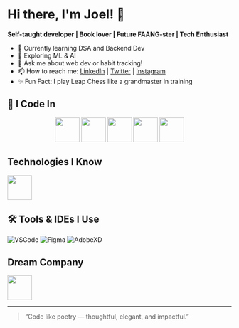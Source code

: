 # Hi there, I'm Joel! 👋

**Self-taught developer | Book lover | Future FAANG-ster | Tech Enthusiast**

- 🌱 Currently learning DSA and Backend Dev
- 🤖 Exploring ML & AI
- 💬 Ask me about web dev or habit tracking!
- 📫 How to reach me: [LinkedIn](https://www.linkedin.com/in/joel-a-r/) | [Twitter](https://x.com/joel__professor) | [Instagram](https://www.instagram.com/smuggler_teritory?igsh=MXJ0MGloNGZ4Zmx3MA==)
- ✨ Fun Fact: I play Leap Chess like a grandmaster in training

## 🚀 I Code In
<p align="center">
  <!-- your icons here -->
  <img src="https://cdn.jsdelivr.net/gh/devicons/devicon@latest/icons/css3/css3-original.svg" width="55" height="55" />
<img src="https://cdn.jsdelivr.net/gh/devicons/devicon@latest/icons/html5/html5-original.svg" width="55" height="55" />
<img src="https://cdn.jsdelivr.net/gh/devicons/devicon@latest/icons/javascript/javascript-original.svg" width="55" height="55" /> 
<img src="https://cdn.jsdelivr.net/gh/devicons/devicon@latest/icons/java/java-original.svg" width="55" height="55"/>
<img src="https://cdn.jsdelivr.net/gh/devicons/devicon/icons/python/python-original.svg" width="55" height="55"/>
</p>

## Technologies I Know
<img src="https://cdn.jsdelivr.net/gh/devicons/devicon@latest/icons/bootstrap/bootstrap-original.svg" width="55" height="55"  />

## 🛠️ Tools & IDEs I Use
![VSCode](https://img.shields.io/badge/-VSCode-007ACC?style=flat-square&logo=visual-studio-code)
![Figma](https://img.shields.io/badge/-Figma-black?style=flat-square&logo=figma)
![AdobeXD](https://img.shields.io/badge/-AdobeXD-FF61F6?style=flat-square&logo=adobe-xd)

## Dream Company
<img src="https://cdn.jsdelivr.net/gh/devicons/devicon@latest/icons/apple/apple-original.svg" width="55" height="55" />
<i class="devicon-apple-original"></i>
          
---

> “Code like poetry — thoughtful, elegant, and impactful.”

